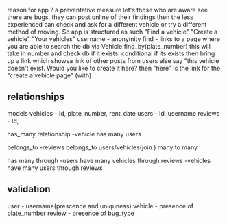 
reason for app ?
a preventative measure
let's those who are aware see there are bugs, they can post online of their findings then the less experienced can check and ask for a different vehicle or try a different method of moving. So app is structured as such
"Find a vehicle" "Create a vehicle" "Your vehicles"
username - anonymity
find - links to a page where you are able to search the db via Vehicle.find_by(plate_number) this will take in number and check db if it exists. conditional 
if its exists then bring up a link which showsa link of other posts from users else say "this vehicle doesn't exist. Would you like to create it here? then "here" is the link for the "create a vehicle page" (with)

relationships
----------------

models 
vehicles - Id, plate_number, rent_date
users - Id, username
reviews - Id, 

has_many relationship
-vehicle has many users

belongs_to 
-reviews belongs_to users/vehicles(join
) many to many

has many through
-users have many vehicles through reviews
-vehicles have many users through reviews

validation
-----------
user - username(prescence and uniquness)
vehicle - presence of plate_number
review - presence of bug_type
